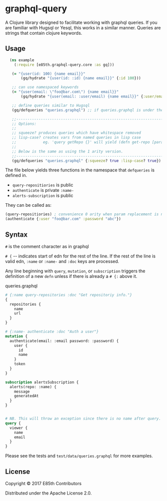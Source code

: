 # graphql-query

A Clojure library designed to facilitate working with graphql queries.
If you are familiar with Hugsql or Yesql, this works in a similar manner.
Queries are strings that contain clojure keywords.

## Usage

```clj
  (ns example
    (:require [e85th.graphql-query.core :as gq]))

   (= "{user(id: 100) {name email}}"
       (gq/hydrate "{user(id: :id) {name email}}" {:id 100}))

   ;; can use namespaced keywords
   (= "{user(email: \"foo@bar.com\") {name email}}"
       (gq/hydrate "{user(email: :user/email) {name email}}" {:user/email "foo@bar.com"}))

   ;; define queries similar to Hugsql
   (gq/defqueries "queries.graphql") ;; if queries.graphql is under the resources dir

   ;;-----------------------------------------------------------------------------
   ;; Options:
   ;;
   ;; squeeze? produces queries which have whitespace removed
   ;; lisp-case? creates vars from named queries in lisp case
   ;;            eg. 'query getRepo {}' will yield (defn get-repo [params] ...)
   ;;
   ;; Below is the same as using the 1 arity version.
   ;;-----------------------------------------------------------------------------
   (gq/defqueries "queries.graphql" {:squeeze? true :lisp-case? true})
```


The file below yields three functions in the namespace that `defqueries` is defined in.
 * `query-repositiories`  is public
 * `authenticate`         is private `:name-`
 * `alerts-subscription`  is public

They can be called as:

```clj
(query-repositiories) ; convenience 0 arity when param replacement is not necessary`
(authenticate {:user "foo@bar.com" :password "abc"})
```


## Syntax

`#` is the comment character as in graphql

`# {`  -- indicates start of edn for the rest of the line. If the rest of the line is valid edn, `:name` or `:name-` and `:doc` keys are processed.

Any line beginning with `query`, `mutation`, or `subscription` triggers the definition of a new `defn` unless
if there is already a `# {:` above it.


queries.graphql
```graphql
# {:name query-repositories :doc "Get repositoriy info."}
{
  repositories {
    name
    url
  }
}

# {:name- authenticate :doc "Auth a user"}
mutation {
  authenticate(email: :email password: :password) {
    user {
      id
      name
    }
    token
  }
}

subscription alertsSubscription {
  alerts(repo: :name) {
    message
    generatedAt
  }
}


# NB. This will throw an exception since there is no name after query.
query {
  viewer {
    name
    email
  }
}
```

Please see the tests and `test/data/queries.graphql` for more examples.

## License

Copyright © 2017 E85th Contributors

Distributed under the Apache License 2.0.
